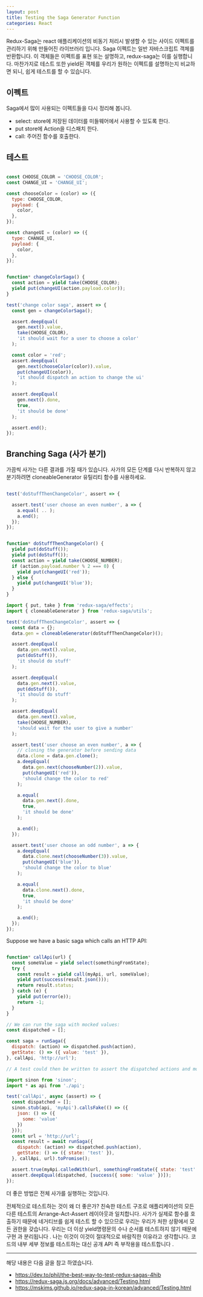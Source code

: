 ```yaml
---
layout: post
title: Testing the Saga Generator Function
categories: React
---
```


Redux-Saga는 react 애플리케이션의 비동기 처리시 발생할 수 있는 사이드 이펙트를 관리하기 위해 만들어진 라이브러리 입니다. Saga 이펙트는 일반 자바스크립트 객체를 반환합니다. 이 객체들은 이펙트를 표현 또는 설명하고, redux-saga는 이를 실행합니다. 마찬가지로 테스트 또한 yield된 객체를 우리가 원하는 이펙트를 설명하는지 비교하면 되니, 쉽게 테스트를 할 수 있습니다.


## 이펙트
Saga에서 많이 사용되는 이펙트들을 다시 정리해 봅니다.

- select: store에 저장된 데이터를 미들웨어에서 사용할 수 있도록 한다.
- put store에 Action을 디스패치 한다.
- call: 주어진 함수를 호출한다. 

## 테스트 
```js

const CHOOSE_COLOR = 'CHOOSE_COLOR';
const CHANGE_UI = 'CHANGE_UI';

const chooseColor = (color) => ({
  type: CHOOSE_COLOR,
  payload: {
    color,
  },
});

const changeUI = (color) => ({
  type: CHANGE_UI,
  payload: {
    color,
  },
});


function* changeColorSaga() {
  const action = yield take(CHOOSE_COLOR);
  yield put(changeUI(action.payload.color));
}

test('change color saga', assert => {
  const gen = changeColorSaga();

  assert.deepEqual(
    gen.next().value,
    take(CHOOSE_COLOR),
    'it should wait for a user to choose a color'
  );

  const color = 'red';
  assert.deepEqual(
    gen.next(chooseColor(color)).value,
    put(changeUI(color)),
    'it should dispatch an action to change the ui'
  );

  assert.deepEqual(
    gen.next().done,
    true,
    'it should be done'
  );

  assert.end();
});

```


## Branching Saga (사가 분기)
가끔씩 사가는 다른 결과를 가질 때가 있습니다. 사가의 모든 단계를 다시 반복하지 않고 분기하려면 cloneableGenerator 유틸리티 함수를 사용하세요.

```js

test('doStuffThenChangeColor', assert => {

  assert.test('user choose an even number', a => {
    a.equal( .. );
    a.end();
  });
});

```


```js

function* doStuffThenChangeColor() {
  yield put(doStuff());
  yield put(doStuff());
  const action = yield take(CHOOSE_NUMBER);
  if (action.payload.number % 2 === 0) {
    yield put(changeUI('red'));
  } else {
    yield put(changeUI('blue'));
  }
}

import { put, take } from 'redux-saga/effects';
import { cloneableGenerator } from 'redux-saga/utils';

test('doStuffThenChangeColor', assert => {
  const data = {};
  data.gen = cloneableGenerator(doStuffThenChangeColor)();

  assert.deepEqual(
    data.gen.next().value,
    put(doStuff()),
    'it should do stuff'
  );

  assert.deepEqual(
    data.gen.next().value,
    put(doStuff()),
    'it should do stuff'
  );

  assert.deepEqual(
    data.gen.next().value,
    take(CHOOSE_NUMBER),
    'should wait for the user to give a number'
  );

  assert.test('user choose an even number', a => {
    // cloning the generator before sending data
    data.clone = data.gen.clone();
    a.deepEqual(
      data.gen.next(chooseNumber(2)).value,
      put(changeUI('red')),
      'should change the color to red'
    );

    a.equal(
      data.gen.next().done,
      true,
      'it should be done'
    );

    a.end();
  });

  assert.test('user choose an odd number', a => {
    a.deepEqual(
      data.clone.next(chooseNumber(3)).value,
      put(changeUI('blue')),
      'should change the color to blue'
    );

    a.equal(
      data.clone.next().done,
      true,
      'it should be done'
    );

    a.end();
  });
});
```


Suppose we have a basic saga which calls an HTTP API:


```js

function* callApi(url) {
  const someValue = yield select(somethingFromState);
  try {
    const result = yield call(myApi, url, someValue);
    yield put(success(result.json()));
    return result.status;
  } catch (e) {
    yield put(error(e));
    return -1;
  }
}

// We can run the saga with mocked values:
const dispatched = [];

const saga = runSaga({
  dispatch: (action) => dispatched.push(action),
  getState: () => ({ value: 'test' }),
}, callApi, 'http://url');

// A test could then be written to assert the dispatched actions and mock calls:

import sinon from 'sinon';
import * as api from './api';

test('callApi', async (assert) => {
  const dispatched = [];
  sinon.stub(api, 'myApi').callsFake(() => ({
    json: () => ({
      some: 'value'
    })
  }));
  const url = 'http://url';
  const result = await runSaga({
    dispatch: (action) => dispatched.push(action),
    getState: () => ({ state: 'test' }),
  }, callApi, url).toPromise();

  assert.true(myApi.calledWith(url, somethingFromState({ state: 'test' })));
  assert.deepEqual(dispatched, [success({ some: 'value' })]);
});
```




더 좋은 방법은 전체 사가를 실행하는 것입니다.



전체적으로 테스트하는 것이 왜 더 좋은가?
친숙한 테스트 구조로 애플리케이션의 모든 다른 테스트의 Arrange-Act-Assert 레이아웃과 일치합니다.
사가가 실제로 함수를 호출하기 때문에 네거티브를 쉽게 테스트 할 수 있으므로 우리는 우리가 처한 상황에서 모든 권한을 갖습니다.
우리는 더 이상 yield명령문의 수나 순서를 테스트하지 않기 때문에 구현 과 분리됩니다 . 나는 이것이 이것이 절대적으로 바람직한 이유라고 생각합니다. 코드의 내부 세부 정보를 테스트하는 대신 공개 API 즉 부작용을 테스트합니다 .






----
해당 내용은 다음 글을 참고 하였습니다.
- https://dev.to/phil/the-best-way-to-test-redux-sagas-4hib
- https://redux-saga.js.org/docs/advanced/Testing.html
- https://mskims.github.io/redux-saga-in-korean/advanced/Testing.html
